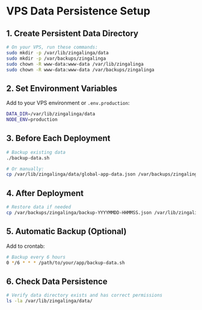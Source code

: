 # VPS Data Persistence Setup

## 1. Create Persistent Data Directory
```bash
# On your VPS, run these commands:
sudo mkdir -p /var/lib/zingalinga/data
sudo mkdir -p /var/backups/zingalinga
sudo chown -R www-data:www-data /var/lib/zingalinga
sudo chown -R www-data:www-data /var/backups/zingalinga
```

## 2. Set Environment Variables
Add to your VPS environment or `.env.production`:
```bash
DATA_DIR=/var/lib/zingalinga/data
NODE_ENV=production
```

## 3. Before Each Deployment
```bash
# Backup existing data
./backup-data.sh

# Or manually:
cp /var/lib/zingalinga/data/global-app-data.json /var/backups/zingalinga/backup-$(date +%Y%m%d-%H%M%S).json
```

## 4. After Deployment
```bash
# Restore data if needed
cp /var/backups/zingalinga/backup-YYYYMMDD-HHMMSS.json /var/lib/zingalinga/data/global-app-data.json
```

## 5. Automatic Backup (Optional)
Add to crontab:
```bash
# Backup every 6 hours
0 */6 * * * /path/to/your/app/backup-data.sh
```

## 6. Check Data Persistence
```bash
# Verify data directory exists and has correct permissions
ls -la /var/lib/zingalinga/data/
```